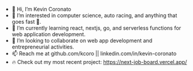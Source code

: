 - 👋 Hi, I’m Kevin Coronato
- 👀 I’m interested in computer science, auto racing, and anything that goes fast 🚀.
- 🌱 I’m currently learning react, nextjs, go, and serverless functions for web application development.
- 💞️ I’m looking to collaborate on web app development and entrepreneurial activities.
- 📫 Reach me at github.com/kcoro || linkedin.com/in/kevin-coronato
- 🔥 Check out my most recent project: https://next-job-board.vercel.app/
<!---
kcoro/kcoro is a ✨ special ✨ repository because its `README.md` (this file) appears on your GitHub profile.
You can click the Preview link to take a look at your changes.
--->

